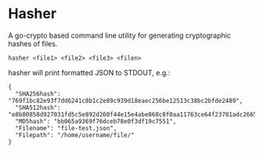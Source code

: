 # Hasher
A go-crypto based command line utility for generating cryptographic hashes of files.

```
hasher <file1> <file2> <file3> <filen>
```

hasher will print formatted JSON to STDOUT, e.g.:

```
{
  "SHA256hash": "769f1bc82e93f7dd6241c8b1c2e89c939d18eaec256be12513c38bc2bfde2489",
  "SHA512hash": "e8b80858d927031fd5c5e892d260f44e15e4abe868c8f0aa11763ce64f23781adc2665842a9a68552b7b0e7cddce4d3a8df0e83455c61c780e42d1e83690b1d6",
  "MD5hash": "bb065a9369f76dceb78e0f3df19c7551",
  "Filename": "file-test.json",
  "Filepath": "/home/username/file/"
}
```
